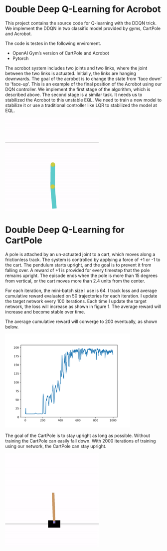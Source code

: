 # Double Deep Q-Learning for Acrobot

This project contains the source code for Q-learning with the DDQN trick. We implement the DDQN in two classific model provided by gyms, CartPole and Acrobot. 

The code is testes in the following enviroment.

- OpenAI Gym’s version of CartPole and Acrobot
- Pytorch

The acrobot system includes two joints and two links, where the joint between the two links is actuated. Initially, the links are hanging downwards. The goal of the acrobot is to change the state from 'face down' to 'face-up'. This is an example of the final position of the Acrobot using our DQN controller. We implement the first stage of the algorithm, which is described above. The second stage is a similar task. It needs us to stabilized the Acrobot to this unstable EQL. We need to train a new model to stabilize it or use a traditional controller like LQR to stabilized the model at EQL.

<img src="document/img/acrobotfinal.gif" width="300"><br>


# Double Deep Q-Learning for CartPole

A pole is attached by an un-actuated joint to a cart, which moves along a frictionless track. The system is controlled by applying a force of +1 or -1 to the cart. The pendulum starts upright, and the goal is to prevent it from falling over. A reward of +1 is provided for every timestep that the pole remains upright. The episode ends when the pole is more than 15 degrees from vertical, or the cart moves more than 2.4 units from the center.

For each iteration, the mini-batch size I use is 64. I track loss and average cumulative reward evaluated on 50 trajectories for each iteration. I update the target network every 100 iterations. Each time I update the target network, the loss will increase as shown in figure 1. The average reward will increase and become stable over time. 

The average cumulative reward will converge to 200 eventually, as shown below.
 
 <img src="document/img/avg_reward1.png" width="400"><br>
 
The goal of the CartPole is to stay upright as long as possible. Without training the CartPole can easily fall down. With 2000 iterations of training using our network, the CartPole can stay upright.

<img src="document/img/carpolefinal2.gif" width="300"><br>


